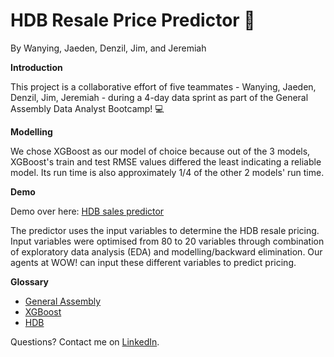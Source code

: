 # **HDB Resale Price Predictor** 🏡 

By Wanying, Jaeden, Denzil, Jim, and Jeremiah

**Introduction**

This project is a collaborative effort of five teammates - Wanying, Jaeden, Denzil, Jim, Jeremiah - during a 4-day data sprint as part of the General Assembly Data Analyst Bootcamp! 💻

**Modelling**

We chose XGBoost as our model of choice because out of the 3 models, XGBoost's train and test RMSE values differed the least indicating a reliable model. Its run time is also approximately 1/4 of the other 2 models' run time. 

**Demo**

Demo over here: [HDB sales predictor](https://datasprint-wy.streamlit.app/)

The predictor uses the input variables to determine the HDB resale pricing. 
Input variables were optimised from 80 to 20 variables through combination of exploratory data analysis (EDA) and modelling/backward elimination.
Our agents at WOW! can input these different variables to predict pricing.

**Glossary**
- [General Assembly](https://generalassemb.ly/)
- [XGBoost](https://www.nvidia.com/en-us/glossary/xgboost/)
- [HDB](https://www.hdb.gov.sg/cs/infoweb/homepage)

Questions? Contact me on [LinkedIn](https://www.linkedin.com/in/wanying-chin/).
